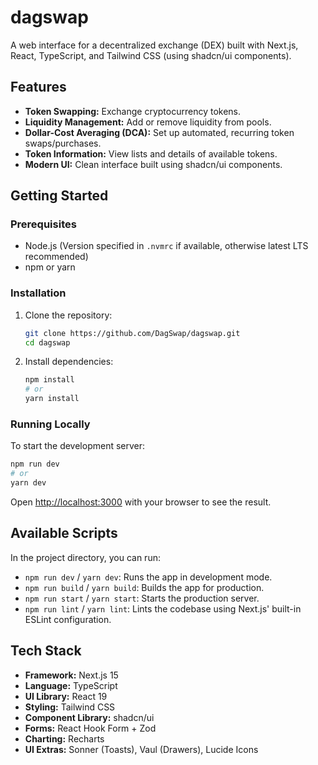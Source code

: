 # dagswap

A web interface for a decentralized exchange (DEX) built with Next.js, React, TypeScript, and Tailwind CSS (using shadcn/ui components).

## Features

- **Token Swapping:** Exchange cryptocurrency tokens.
- **Liquidity Management:** Add or remove liquidity from pools.
- **Dollar-Cost Averaging (DCA):** Set up automated, recurring token swaps/purchases.
- **Token Information:** View lists and details of available tokens.
- **Modern UI:** Clean interface built using shadcn/ui components.

## Getting Started

### Prerequisites

- Node.js (Version specified in `.nvmrc` if available, otherwise latest LTS recommended)
- npm or yarn

### Installation

1.  Clone the repository:
    ```bash
    git clone https://github.com/DagSwap/dagswap.git
    cd dagswap
    ```
2.  Install dependencies:
    ```bash
    npm install
    # or
    yarn install
    ```

### Running Locally

To start the development server:

```bash
npm run dev
# or
yarn dev
```

Open [http://localhost:3000](http://localhost:3000) with your browser to see the result.

## Available Scripts

In the project directory, you can run:

- `npm run dev` / `yarn dev`: Runs the app in development mode.
- `npm run build` / `yarn build`: Builds the app for production.
- `npm run start` / `yarn start`: Starts the production server.
- `npm run lint` / `yarn lint`: Lints the codebase using Next.js' built-in ESLint configuration.

## Tech Stack

- **Framework:** Next.js 15
- **Language:** TypeScript
- **UI Library:** React 19
- **Styling:** Tailwind CSS
- **Component Library:** shadcn/ui
- **Forms:** React Hook Form + Zod
- **Charting:** Recharts
- **UI Extras:** Sonner (Toasts), Vaul (Drawers), Lucide Icons
